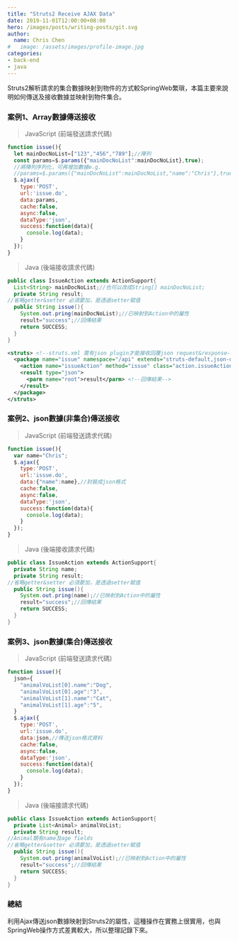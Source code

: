 ```yaml
---
title: "Struts2 Receive AJAX Data"
date: 2019-11-01T12:00:00+08:00
hero: /images/posts/writing-posts/git.svg
author:
  name: Chris Chen
#   image: /assets/images/profile-image.jpg
categories:
- back-end
- java
---
```


Struts2解析請求的集合數據映射到物件的方式較SpringWeb繁瑣，本篇主要來說明如何傳送及接收數據並映射到物件集合。

### 案例1、Array數據傳送接收

> JavaScript (前端發送請求代碼)
```javascript
function issue(){
  let mainDocNoList=["123","456","789"];//陣列
  const params=$.params({"mainDocNoList":mainDocNoList},true);
  //將陣列序列化，可再增加數據e.g.
  //params=$.params({"mainDocNoList":mainDocNoList,"name":"Chris"},true)
  $.ajax({
    type:'POST',
    url:'issue.do',
    data:params,
    cache:false,
    async:false,
    dataType:'json',
    success:function(data){
      console.log(data);
    }
  });
}
```

> Java (後端接收請求代碼)
```java
public class IssueAction extends ActionSupport{
  List<String> mainDocNoList;//也可以改成String[] mainDocNoList;
  private String result;
//省略getter&setter 必須要加，是透過setter賦值
  public String issue(){
    System.out.pring(mainDocNoList);//已映射到Action中的屬性
    result="success";//回傳結果
    return SUCCESS;
  }
}
```

```xml
<struts> <!--struts.xml 需有json plugin才能接收回覆json request&response-->
  <package name="issue" namespace="/api" extends="struts-default,json-default">
    <action name="issueAction" method="issue" class="action.issueAction">
    <result type="json">
      <parm name="root">result</parm> <!--回傳結果-->
    </result>
  </package>
</struts>
```

### 案例2、json數據(非集合)傳送接收

> JavaScript (前端發送請求代碼)
```javascript
function issue(){
  var name="Chris";
  $.ajax({
    type:'POST',
    url:'issue.do',
    data:{"name":name},//封裝成json格式
    cache:false,
    async:false,
    dataType:'json',
    success:function(data){
      console.log(data);
    }
  });
}
```

> Java (後端接收請求代碼)
```java
public class IssueAction extends ActionSupport{
  private String name;
  private String result;
//省略getter&setter 必須要加，是透過setter賦值
  public String issue(){
    System.out.pring(name);//已映射到Action中的屬性
    result="success";//回傳結果
    return SUCCESS;
  }
}
```

### 案例3、json數據(集合)傳送接收

> JavaScript (前端發送請求代碼)
```javascript
function issue(){
  json={
    "animalVoList[0].name":"Dog",
    "animalVoList[0].age":"3",
    "animalVoList[1].name":"Cat",
    "animalVoList[1].age":"5",
  }
  $.ajax({
    type:'POST',
    url:'issue.do',
    data:json,//傳送json格式資料
    cache:false,
    async:false,
    dataType:'json',
    success:function(data){
      console.log(data);
    }
  });
}
```

> Java (後端接請求代碼)
```java
public class IssueAction extends ActionSupport{
  private List<Animal> animalVoList;
  private String result;
//Animal類有name及age fields
//省略getter&setter 必須要加，是透過setter賦值
  public String issue(){
    System.out.pring(animalVoList);//已映射到Action中的屬性
    result="success";//回傳結果
    return SUCCESS;
  }
}
```

### 總結

利用Ajax傳送json數據映射到Struts2的屬性，這種操作在實務上很實用，也與SpringWeb操作方式差異較大，所以整理記錄下來。

